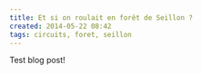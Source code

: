```yaml
---
title: Et si on roulait en forêt de Seillon ?
created: 2014-05-22 08:42
tags: circuits, foret, seillon
---
```


Test blog post!
